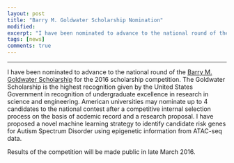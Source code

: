 ```yaml
---
layout: post
title: "Barry M. Goldwater Scholarship Nomination"
modified:
excerpt: "I have been nominated to advance to the national round of the Goldwater Scholarship competition."
tags: [news]
comments: true
---
```



---

 I have been nominated to advance to the national round of the [Barry M. Goldwater Scholarship](https://goldwater.scholarsapply.org/yybull.php) for the 2016 scholarship competition. The Goldwater Scholarship is the highest recognition given by the United States Government in recognition of undergraduate excellence in research in science and engineering. American universities may nominate up to 4 candidates to the national contest after a competitive internal selection process on the basis of acdemic record and a research proposal. I have proposed a novel machine learning strategy to identify candidate risk genes for Autism Spectrum Disorder using epigenetic information from ATAC-seq data.     

Results of the competition will be made public in late March 2016. 

